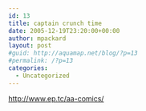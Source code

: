 ```yaml
---
id: 13
title: captain crunch time
date: 2005-12-19T23:20:00+00:00
author: mpackard
layout: post
#guid: http://aquamap.net/blog/?p=13
#permalink: /?p=13
categories:
  - Uncategorized
---
```

http://www.ep.tc/aa-comics/
